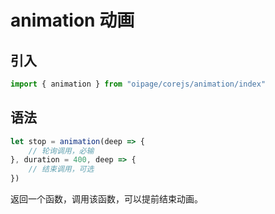 # animation 动画

## 引入

```js
import { animation } from "oipage/corejs/animation/index"
```

## 语法

```js
let stop = animation(deep => {
    // 轮询调用，必输
}, duration = 400, deep => {
    // 结束调用，可选
})
```

 返回一个函数，调用该函数，可以提前结束动画。